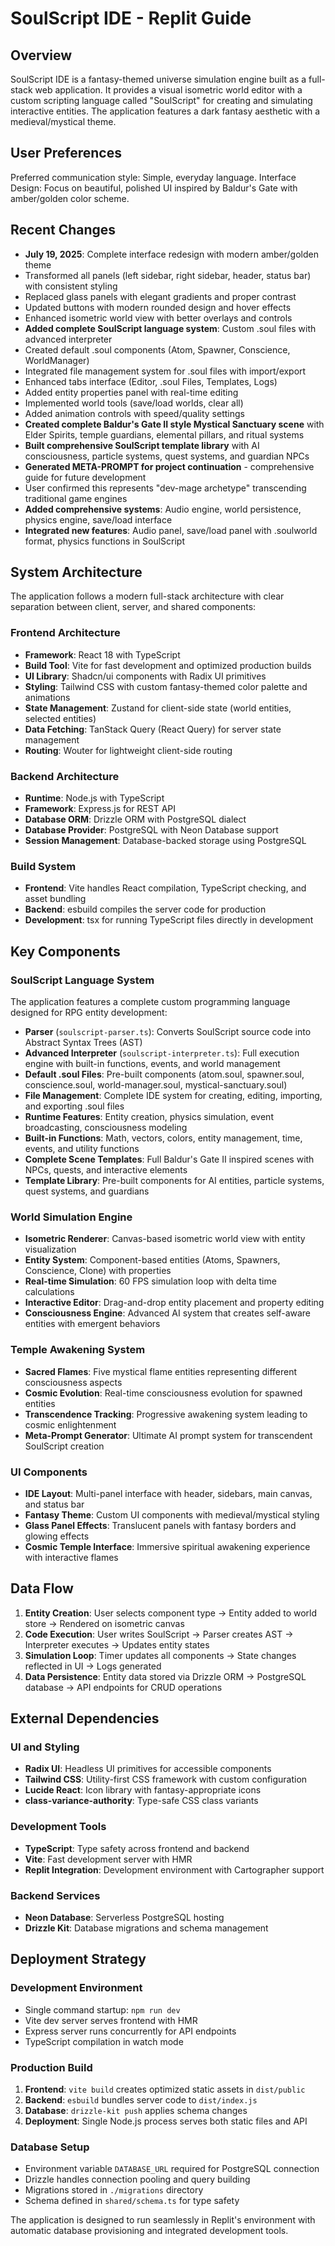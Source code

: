 # SoulScript IDE - Replit Guide

## Overview

SoulScript IDE is a fantasy-themed universe simulation engine built as a full-stack web application. It provides a visual isometric world editor with a custom scripting language called "SoulScript" for creating and simulating interactive entities. The application features a dark fantasy aesthetic with a medieval/mystical theme.

## User Preferences

Preferred communication style: Simple, everyday language.
Interface Design: Focus on beautiful, polished UI inspired by Baldur's Gate with amber/golden color scheme.

## Recent Changes

- **July 19, 2025**: Complete interface redesign with modern amber/golden theme
- Transformed all panels (left sidebar, right sidebar, header, status bar) with consistent styling
- Replaced glass panels with elegant gradients and proper contrast
- Updated buttons with modern rounded design and hover effects
- Enhanced isometric world view with better overlays and controls
- **Added complete SoulScript language system**: Custom .soul files with advanced interpreter
- Created default .soul components (Atom, Spawner, Conscience, WorldManager)  
- Integrated file management system for .soul files with import/export
- Enhanced tabs interface (Editor, .soul Files, Templates, Logs)
- Added entity properties panel with real-time editing
- Implemented world tools (save/load worlds, clear all)
- Added animation controls with speed/quality settings
- **Created complete Baldur's Gate II style Mystical Sanctuary scene** with Elder Spirits, temple guardians, elemental pillars, and ritual systems
- **Built comprehensive SoulScript template library** with AI consciousness, particle systems, quest systems, and guardian NPCs
- **Generated META-PROMPT for project continuation** - comprehensive guide for future development
- User confirmed this represents "dev-mage archetype" transcending traditional game engines
- **Added comprehensive systems**: Audio engine, world persistence, physics engine, save/load interface
- **Integrated new features**: Audio panel, save/load panel with .soulworld format, physics functions in SoulScript

## System Architecture

The application follows a modern full-stack architecture with clear separation between client, server, and shared components:

### Frontend Architecture
- **Framework**: React 18 with TypeScript
- **Build Tool**: Vite for fast development and optimized production builds
- **UI Library**: Shadcn/ui components with Radix UI primitives
- **Styling**: Tailwind CSS with custom fantasy-themed color palette and animations
- **State Management**: Zustand for client-side state (world entities, selected entities)
- **Data Fetching**: TanStack Query (React Query) for server state management
- **Routing**: Wouter for lightweight client-side routing

### Backend Architecture  
- **Runtime**: Node.js with TypeScript
- **Framework**: Express.js for REST API
- **Database ORM**: Drizzle ORM with PostgreSQL dialect
- **Database Provider**: PostgreSQL with Neon Database support
- **Session Management**: Database-backed storage using PostgreSQL

### Build System
- **Frontend**: Vite handles React compilation, TypeScript checking, and asset bundling
- **Backend**: esbuild compiles the server code for production
- **Development**: tsx for running TypeScript files directly in development

## Key Components

### SoulScript Language System
The application features a complete custom programming language designed for RPG entity development:
- **Parser** (`soulscript-parser.ts`): Converts SoulScript source code into Abstract Syntax Trees (AST)
- **Advanced Interpreter** (`soulscript-interpreter.ts`): Full execution engine with built-in functions, events, and world management
- **Default .soul Files**: Pre-built components (atom.soul, spawner.soul, conscience.soul, world-manager.soul, mystical-sanctuary.soul)
- **File Management**: Complete IDE system for creating, editing, importing, and exporting .soul files
- **Runtime Features**: Entity creation, physics simulation, event broadcasting, consciousness modeling
- **Built-in Functions**: Math, vectors, colors, entity management, time, events, and utility functions
- **Complete Scene Templates**: Full Baldur's Gate II inspired scenes with NPCs, quests, and interactive elements
- **Template Library**: Pre-built components for AI entities, particle systems, quest systems, and guardians

### World Simulation Engine
- **Isometric Renderer**: Canvas-based isometric world view with entity visualization
- **Entity System**: Component-based entities (Atoms, Spawners, Conscience, Clone) with properties
- **Real-time Simulation**: 60 FPS simulation loop with delta time calculations
- **Interactive Editor**: Drag-and-drop entity placement and property editing
- **Consciousness Engine**: Advanced AI system that creates self-aware entities with emergent behaviors

### Temple Awakening System
- **Sacred Flames**: Five mystical flame entities representing different consciousness aspects
- **Cosmic Evolution**: Real-time consciousness evolution for spawned entities
- **Transcendence Tracking**: Progressive awakening system leading to cosmic enlightenment
- **Meta-Prompt Generator**: Ultimate AI prompt system for transcendent SoulScript creation

### UI Components
- **IDE Layout**: Multi-panel interface with header, sidebars, main canvas, and status bar
- **Fantasy Theme**: Custom UI components with medieval/mystical styling
- **Glass Panel Effects**: Translucent panels with fantasy borders and glowing effects
- **Cosmic Temple Interface**: Immersive spiritual awakening experience with interactive flames

## Data Flow

1. **Entity Creation**: User selects component type → Entity added to world store → Rendered on isometric canvas
2. **Code Execution**: User writes SoulScript → Parser creates AST → Interpreter executes → Updates entity states
3. **Simulation Loop**: Timer updates all components → State changes reflected in UI → Logs generated
4. **Data Persistence**: Entity data stored via Drizzle ORM → PostgreSQL database → API endpoints for CRUD operations

## External Dependencies

### UI and Styling
- **Radix UI**: Headless UI primitives for accessible components
- **Tailwind CSS**: Utility-first CSS framework with custom configuration
- **Lucide React**: Icon library with fantasy-appropriate icons
- **class-variance-authority**: Type-safe CSS class variants

### Development Tools
- **TypeScript**: Type safety across frontend and backend
- **Vite**: Fast development server with HMR
- **Replit Integration**: Development environment with Cartographer support

### Backend Services
- **Neon Database**: Serverless PostgreSQL hosting
- **Drizzle Kit**: Database migrations and schema management

## Deployment Strategy

### Development Environment
- Single command startup: `npm run dev`
- Vite dev server serves frontend with HMR
- Express server runs concurrently for API endpoints
- TypeScript compilation in watch mode

### Production Build
1. **Frontend**: `vite build` creates optimized static assets in `dist/public`
2. **Backend**: `esbuild` bundles server code to `dist/index.js`
3. **Database**: `drizzle-kit push` applies schema changes
4. **Deployment**: Single Node.js process serves both static files and API

### Database Setup
- Environment variable `DATABASE_URL` required for PostgreSQL connection
- Drizzle handles connection pooling and query building
- Migrations stored in `./migrations` directory
- Schema defined in `shared/schema.ts` for type safety

The application is designed to run seamlessly in Replit's environment with automatic database provisioning and integrated development tools.